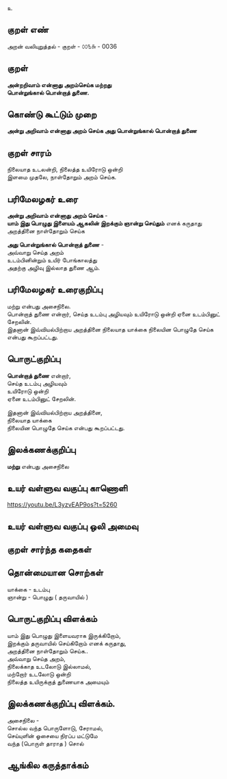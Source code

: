 உ

## குறள் எண் 

அறன் வலியுறுத்தல் - குறள் - ௦௦௩௬ - 0036

## குறள்   

**அன்றறிவாம் என்னாது அறம்செய்க மற்றது  
பொன்றுங்கால் பொன்றாத் துணை.**

## கொண்டு கூட்டும் முறை

**அன்று அறிவாம் என்னாது அறம் செய்க அது பொன்றுங்கால் பொன்றாத் துணை**

## குறள் சாரம் 

நிலையாத உடலன்றி, நிலைத்த உயிரோடு ஒன்றி  
இளமை முதலே, நாள்தோறும் அறம் செய்க.


## பரிமேலழகர் உரை

**அன்று அறிவாம் என்னாது அறம் செய்க** -  
**யாம் இது பொழுது இளையம் ஆகலின் இறக்கும் ஞான்று செய்தும்** எனக் கருதாது  
அறத்தினை நாள்தோறும் செய்க  

**அது பொன்றுங்கால் பொன்றாத் துணை** -  
அவ்வாறு செய்த அறம்   
உடம்பினின்றும் உயிர் போங்காலத்து  
அதற்கு அழிவு இல்லாத துணை ஆம்.

## பரிமேலழகர் உரைகுறிப்பு   

மற்று என்பது அசைநிலை.  
பொன்றாத் துணை என்றார், செய்த உடம்பு அழியவும் உயிரோடு ஒன்றி ஏனை உடம்பினுட் சேறலின்.  
இதனான் இவ்வியல்பிற்றாய அறத்தினை நிலையாத யாக்கை நிலையின பொழுதே செய்க என்பது கூறப்பட்டது. 

## பொருட்குறிப்பு 
 
**பொன்றாத் துணை** என்றார்,  
செய்த உடம்பு அழியவும்   
உயிரோடு ஒன்றி  
ஏனை உடம்பினுட் சேறலின்.  

இதனான் இவ்வியல்பிற்றாய அறத்தினை,  
நிலையாத யாக்கை  
நிலையின பொழுதே செய்க என்பது கூறப்பட்டது.
 

## இலக்கணக்குறிப்பு  

**மற்று** என்பது அசைநிலை


## உயர் வள்ளுவ வகுப்பு காணொளி
https://youtu.be/L3yzvEAP9os?t=5260

## உயர் வள்ளுவ வகுப்பு ஒலி அமைவு 

 
## குறள் சார்ந்த கதைகள் 


## தொன்மையான சொற்கள்  

யாக்கை - உடம்பு  
ஞான்று - பொழுது ( தருவாயில் )

## பொருட்குறிப்பு விளக்கம்

யாம் இது பொழுது இளையவராக இருக்கிறோம்,    
இறக்கும் தருவாயில் செய்கிறோம் எனக் கருதாது,    
அறத்தினை நாள்தோறும் செய்க..  
அவ்வாறு செய்த அறம்,  
நிலைக்காத உடலோடு இல்லாமல்,  
மற்றோர் உடலோடு ஒன்றி   
நிலைத்த உயிருக்குத் துணையாக அமையும்   

## இலக்கணக்குறிப்பு விளக்கம்.  

அசைநிலை -   
சொல்ல வந்த பொருளோடு, சேராமல்,  
செய்யுளின் ஓசையை நிரப்ப மட்டுமே  
வந்த (பொருள் தாராத ) சொல்


## ஆங்கில கருத்தாக்கம் 


